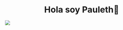 <div align ="center">
  <h1 align=""center>Hola soy Pauleth👋</a></h1>
</div>
<div>
  <img src="https://firebasestorage.googleapis.com/v0/b/empresacontable-f6247.appspot.com/o/Colorful%20Cute%20Illustrated%20Desktop%20Wallpaper.png?alt=media&token=ff02f421-c0c1-4967-8ace-6402bbc118cd" >
</div>
